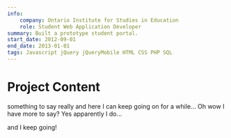 ```yaml
---
info:
    company: Ontario Institute for Studies in Education
    role: Student Web Application Developer
summary: Built a prototype student portal.
start_date: 2012-09-01
end_date: 2013-01-01
tags: Javascript jQuery jQueryMobile HTML CSS PHP SQL
---
```


# Project Content

something to say really and here I can keep going on for a while...
Oh wow I have more to say? Yes apparently I do...

and I keep going!